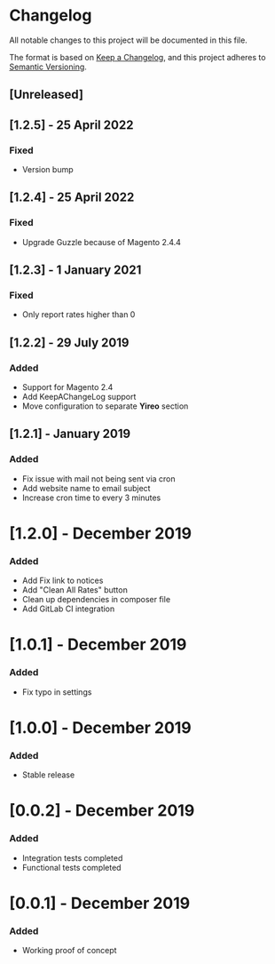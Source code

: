 # Changelog
All notable changes to this project will be documented in this file.

The format is based on [Keep a Changelog](https://keepachangelog.com/en/1.0.0/),
and this project adheres to [Semantic Versioning](https://semver.org/spec/v2.0.0.html).

## [Unreleased]

## [1.2.5] - 25 April 2022
### Fixed
- Version bump

## [1.2.4] - 25 April 2022
### Fixed
- Upgrade Guzzle because of Magento 2.4.4

## [1.2.3] - 1 January 2021
### Fixed
- Only report rates higher than 0

## [1.2.2] - 29 July 2019
### Added
- Support for Magento 2.4
- Add KeepAChangeLog support
- Move configuration to separate **Yireo** section

## [1.2.1] - January 2019
### Added
- Fix issue with mail not being sent via cron
- Add website name to email subject
- Increase cron time to every 3 minutes

# [1.2.0] - December 2019
### Added
- Add Fix link to notices
- Add "Clean All Rates" button
- Clean up dependencies in composer file
- Add GitLab CI integration

# [1.0.1] - December 2019
### Added
- Fix typo in settings

# [1.0.0] - December 2019
### Added
- Stable release

# [0.0.2] - December 2019
### Added
- Integration tests completed
- Functional tests completed

# [0.0.1] - December 2019
### Added
- Working proof of concept
